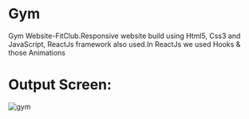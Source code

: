 # Gym
Gym Website-FitClub.Responsive website build using Html5, Css3 and JavaScript, ReactJs framework also used.In ReactJs we used Hooks &amp; those Animations

# Output Screen:

![gym](https://user-images.githubusercontent.com/108225877/181175353-b701c620-31ac-4bdb-a73e-5b6a16f42e54.png)
